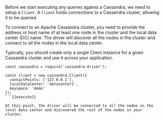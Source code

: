 Before we start executing any queries against a Cassandra, we need to setup a `Client`. A `Client` holds connections to a Cassandra cluster, allowing it to be queried.

To connect to an Apache Cassandra cluster, you need to provide the address or host name of at least one node in the cluster and the local data center (DC) name. The driver will discover all the nodes in the cluster and connect to all the nodes in the local data center.

Typically, you should create only a single Client instance for a given Cassandra cluster and use it across your application.

```
const cassandra = require('cassandra-driver');

const client = new cassandra.Client({
  contactPoints: ['127.0.0.1'],
  localDataCenter: 'datacenter1',
  keyspace: 'demo'
});
```{{execute}}

At this point, the driver will be connected to all the nodes in the local data center and discovered the rest of the nodes in your cluster.
